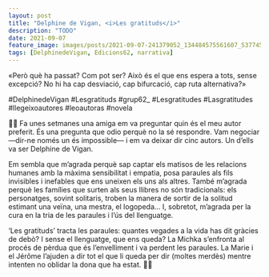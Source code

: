 ```yaml
---
layout: post
title: "Delphine de Vigan, <i>Les gratituds</i>"
description: "TODO"
date: 2021-09-07
feature_image: images/posts/2021-09-07-241379052_134484575561607_5377455565424272889_n_18132469003224783.jpg
tags: [DelphinedeVigan, Edicions62, narrativa]
---
```


«Però què ha passat? Com pot ser? Això és el que ens espera a tots, sense excepció? No hi ha cap desviació, cap bifurcació, cap ruta alternativa?»
<!--more-->

#DelphinedeVigan #Lesgratituds #grup62_ #Lesgratitudes #Lasgratitudes #llegeixoautores #leoautoras #novela

👵🏾 Fa unes setmanes una amiga em va preguntar quin és el meu autor preferit. És una pregunta que odio perquè no la sé respondre. Vam negociar —dir-ne només un és impossible— i em va deixar dir cinc autors. Un d’ells va ser Delphine de Vigan. 

Em sembla que m’agrada perquè sap captar els matisos de les relacions humanes amb la màxima sensibilitat i empatia, posa paraules als fils invisibles i inefables que ens uneixen els uns als altres. També m’agrada perquè les famílies que surten als seus llibres no són tradicionals: els personatges, sovint solitaris, troben la manera de sortir de la solitud estimant una veïna, una mestra, el logopeda... I, sobretot, m’agrada per la cura en la tria de les paraules i l’ús del llenguatge.

‘Les gratituds’ tracta les paraules: quantes vegades a la vida has dit gràcies de debò? I sense el llenguatge, que ens queda? La Michka s’enfronta al procés de pèrdua que és l’envelliment i va perdent les paraules. La Marie i el Jérôme l’ajuden a dir tot el que li queda per dir (moltes merdès) mentre intenten no oblidar la dona que ha estat. 👵🏾
